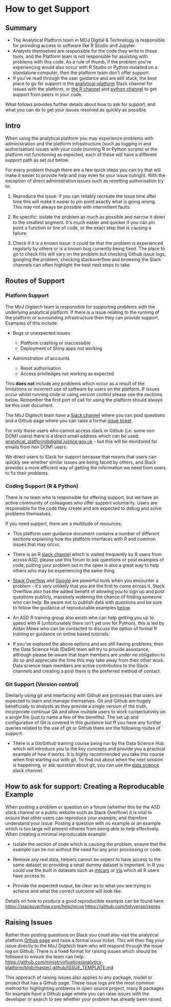 # How to get Support

## Summary

- The Analytical Platform team in MOJ Digital & Technology is responsible for providing access to software like R Studio and Jupyter.
- Analysts themselves are responsible for the code they write in these tools, and the Platform team is not responsible for assisting with problems with this code.  As a rule of thumb, if the problem you're experiencing would also occur with R Studio or Python installed on a standalone computer, then the platform team don't offer support.
- If you've read through the user guidance and are still stuck, the best place to go for support is the [analytical-platform](https://asdslack.slack.com/messages/C4PF7QAJZ/#) Slack channel for issues with the platform, or [the R channel](https://asdslack.slack.com/messages/C1PUCG719/#) and [python channel](https://asdslack.slack.com/messages/C1Q09V86S/#) to get support from peers in your code.

What follows provides further details about how to ask for support, and what you can do to get your issues resolved as quickly as possible.

## Intro

When using the analytical platform you may experience problems with administration and the platform infrastructure (such as logging in and authorisation) issues with your code (running R or Python scripts) or the platform not functioning as expected, each of these will have a different support path as set out below.

For every problem though there are a few quick steps you can try that will make it easier to provide help and may even fix your issue outright. With the exception of direct administration issues such as resetting authorisation try to:

1. Reproduce the issue: if you can reliably recreate the issue time after time this will make it easier to pin point exactly what is going wrong. This may not always be possible with intermittent faults.

2. Be specific: isolate the problem as much as possible and narrow it down to the smallest segment. It's much easier and quicker if you can pin point a function or line of code, or the exact step that is causing a failure.

3. Check if it is a known issue: it could be that the problem is experienced regularly by others or is a known bug currently being fixed. The place to go to check this will vary on the problem but checking Github issue logs, googling the problem, checking stackoverflow and browsing the Slack channels can often highlight the best next steps to take.

## Routes of Support

### Platform Support

The MoJ Digitech team is responsible for supporting problems with the underlying analytical platform. If there is a issue relating to the running of the platform or surrounding infrastructure then they can provide support. Examples of this include:


* Bugs or unexpected issues
    + Platform crashing or inaccessible
    + Deployment of Shiny apps not working

* Administration of accounts
    + Reset authorisation
    + Access priviledges not working as expected

This **does not** include any problems which occur as a result of the limitations or incorrect use of software by users on the platform. If issues occur whilst running code or using version control please see the sections below. Remember the first port of call for using the platform should always be this user document.

The MoJ Digitech team have a [Slack channel]((https://asdslack.slack.com/messages/C4PF7QAJZ/#)) where you can post questions and a Github page where you can raise a formal [issue ticket](https://github.com/ministryofjustice/analytics-platform/issues).

For only those users who cannot access slack or Github (i.e. some non DOM1 users) there is a direct email address which can be used: analytical_platform@digital.justice.gov.uk - but this will be monitored for emails from non DOM1 users.

We direct users to Slack for support because that means that users can quickly see whether similar issues are being faced by others, and Slack provides a more efficient way of getting the information we need from users to fix their problems.

### Coding Support (R & Python)

There is no team who is responsible for offering support, but we have an active community of colleagues who offer support voluntarily.  Users are responsible for the code they create and are expected to debug and solve problems themselves.

If you need support, there are a multitude of resources:

* This platform user guidance document contains a number of different sections explaining how the platform interfaces with R and common issues that may occur.

* There is an R [slack channel](https://asdslack.slack.com/) which is visited frequently by R users from across ASD, please use this forum to ask questions or post examples of code, putting your problem out in the open is also a great way to help others who may be experiencing the same thing.

* [Stack Overflow](https://stackoverflow.com/) and [Google](https://www.google.co.uk/) are powerful tools when you encounter a problem - it's very unlikely that you are the first to come across it. Stack Overflow also has the added benefit of allowing you to sign up and post questions publicly, massively widening the chance of finding someone who can help. Be aware not to publish data with questions and be sure to follow the guidance of reproducable examples [below](#creating-a-reproducable-example).

* An ASD R training group also exists who can help getting you up to speed with R (unfortunately there isn't yet one for Python), this is led by Aidan Mews who can be contacted to discuss the option of formal R training or guidance on online based tutorials.

* If you've explored the above options and are still having problems, then the Data Science Hub (DaSH) team will try to provide assistance, although please be aware that team members are under no obligation to do so and appreciate the time this may take away from their other work. Data science team members are active contributors to the Slack channels and creating a post there is the preferred method of contact.

### Git Support (Version control)

Similarly using git and interfacing with Github are processes that users are expected to learn and manage themselves. Git and Github are hugely beneficially to analysts as they provide a single version of the truth, incorporate continual QA and allow multiple users to work consectutively on a single file (just to name a few of the benefits). The set up and configuration of Git is covered in this guidance but ff you have any further queries related to the use of git or Github there are the following routes of support:

* There is a Git/Github training course being run by the Data Science Hub which will introduce you to the key concepts and provide you a practical example of how it works. It is highly recommended you take this course when first starting out with git. To find out about when the next session is happening, or ask question about git,  you can use the [data science](https://asdslack.slack.com/messages/C1Z8Q18LS/#) slack channel.

## How to ask for support:  Creating a Reproducable Example

When posting a problem or question on a forum (whether this be the ASD slack channel or a public website such as Stack Overflow) it is vital to ensure that other users can reproduce your example, and therefore understand your issue. Posting a question with no example or an example which is too large will prevent otheres from being able to help effectively. When creating a minimal reproducable example:

* Isolate the section of code which is causing the problem, ensure that the example can be run without the need for any prior processing or code.

* Remove any real data, helpers cannot be expect to have access to the same dataset so providing a small dummy dataset is important. In R you could use the built in datasets such as [mtcars](https://www.rdocumentation.org/packages/datasets/versions/3.4.3/topics/mtcars) or [iris](https://rpubs.com/moeransm/intro-iris) which all R users have access to.

* Provide the expected output, be clear as to what you are trying to achieve and what the correct outcome will look like.

Details on how to produce a good reproducible example can be found here:
https://stackoverflow.com/help/mcve
https://github.com/tidyverse/reprex


## Raising Issues

Rather than posting questions on Slack you could also visit the analytical platform [Github page](https://github.com/ministryofjustice/analytics-platform/issues) and raise a formal issue ticket. This will then flag your issue directly to the MoJ Digitech team who will respond through the issue log on Github. There is a fixed format for raising issues which should be followed to ensure the team can help:
https://github.com/ministryofjustice/analytics-platform/blob/master/.github/ISSUE_TEMPLATE.md


This approach of raising issues also applies to any package, model or project that has a Github page. These issue logs are the most common method for highlighting problems in open source project, many R packages for example have a Github page where you can raise issues with the developer or search to see whether your problem has already been raised.
